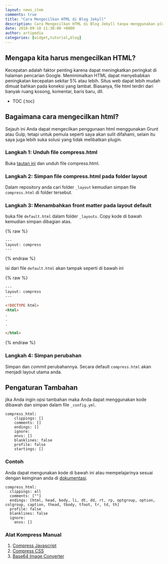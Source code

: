 ```yaml
---
layout: news_item
comments: true
title: "Cara Mengecilkan HTML di Blog Jekyll"
description: Cara Mengecilkan HTML di Blog Jekyll tanpa menggunakan plugin, compress html menggunakan javascript.
date: 2018-09-10 11:30:00 +0800
author: artipedia
categories: [widget,tutorial,blog]
---
```


## Mengapa kita harus mengecilkan HTML?
Kecepatan adalah faktor penting karena dapat meningkatkan peringkat di halaman pencarian Google. Meminimalkan HTML dapat menyebabkan peningkatan kecepatan sekitar 5% atau lebih. Situs web dapat lebih mudah dimuat bahkan pada koneksi yang lambat. Biasanya, file html terdiri dari banyak ruang kosong, komentar, baris baru, dll.

* TOC
{:toc}

## Bagaimana cara mengecilkan html?
Sejauh ini Anda dapat mengecilkan penggunaan html menggunakan Grunt atau Gulp, tetapi untuk pemula seperti saya akan sulit difahami, selain itu saya juga lebih suka solusi yang tidak melibatkan plugin.

### Langkah 1: Unduh file compress.html
Buka [tautan ini](https://github.com/penibelst/jekyll-compress-html/releases/download/v3.0.4/compress.html "File Compress HTML") dan unduh file compress.html.

### Langkah 2: Simpan file compress.html pada folder layout
Dalam repository anda cari folder `_layout` kemudian simpan file `compress.html` di folder tersebut.

### Langkah 3: Menambahkan front matter pada layout default
buka file `default.html` dalam folder `_layouts`. Copy kode di bawah kemudian simpan dibagian atas.

{% raw %}
```
---
layout: compress
---
```
{% endraw %}

isi dari file `default.html` akan tampak seperti di bawah ini

{% raw %}
```html
---
layout: compress
---

<!DOCTYPE html>
<html>
.
.
.

</html>
```
{% endraw %}

### Langkah 4: Simpan perubahan
Simpan dan _commit_ perubahannya. Secara default `compress.html` akan menjadi layout utama anda.

## Pengaturan Tambahan
jika Anda ingin opsi tambahan maka Anda dapat menggunakan kode dibawah dan simpan dalam file `_config.yml`.

```
compress_html:
    clippings: []
    comments: []
    endings: []
    ignore:
    envs: []
    blanklines: false
    profile: false
    startings: []
```

### Contoh 
Anda dapat mengunakan kode di bawah ini atau mempelajarinya sesuai dengan keinginan anda di [dokumentasi](http://jch.penibelst.de/ ).

```
compress_html:
  clippings: all
  comments: [""]
  endings: [html, head, body, li, dt, dd, rt, rp, optgroup, option, colgroup, caption, thead, tbody, tfoot, tr, td, th]
  profile: false
  blanklines: false
  ignore:
    envs: []
```

### Alat Kompress Manual
1. [Compress Javascript](https://jsminify.artipedia.id)
2. [Compress CSS](https://cssminify.artipedia.id)
3. [Base64 Image Converter](https://base64.artipedia.id)
